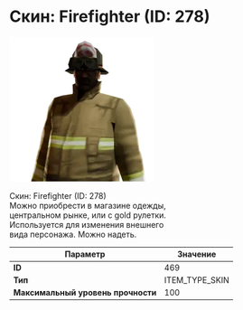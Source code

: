 # Скин: Firefighter (ID: 278)

![Item Image](../img/469.webp?raw=true)

Скин: Firefighter (ID: 278)<br>Можно приобрести в магазине одежды,<br>центральном рынке, или с gold рулетки.<br>Используется для изменения внешнего<br>вида персонажа. Можно надеть.


| Параметр | Значение |
|----------|----------|
| **ID** | 469 |
| **Тип** | ITEM_TYPE_SKIN |
| **Максимальный уровень прочности** | 100 |

